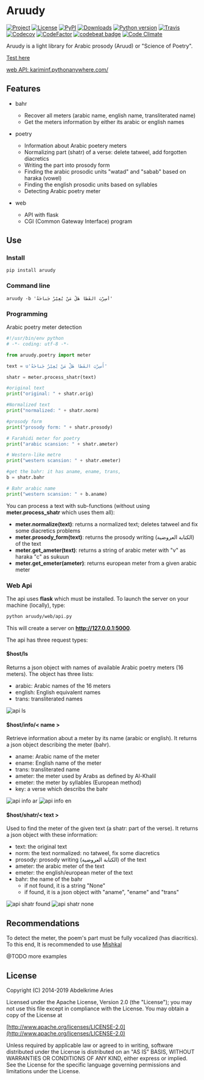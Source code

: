 # Aruudy

[![Project](https://img.shields.io/badge/Project-Aruudy-0BDA51.svg?style=plastic)](https://kariminf.github.io/aruudy/)
[![License](https://img.shields.io/badge/License-Apache_2-0BDA51.svg?style=plastic)](http://www.apache.org/licenses/LICENSE-2.0)
[![PyPI](https://img.shields.io/pypi/v/aruudy.svg?style=plastic)](https://pypi.python.org/pypi/aruudy)
[![Downloads](https://img.shields.io/pypi/dm/aruudy.svg?style=plastic)](https://pypi.org/project/aruudy/)
[![Python version](https://img.shields.io/pypi/pyversions/aruudy.svg?style=plastic)](https://pypi.org/project/aruudy/)
[![Travis](https://img.shields.io/travis/kariminf/aruudy.svg?style=plastic)](https://travis-ci.org/kariminf/aruudy)
[![Codecov](https://img.shields.io/codecov/c/github/kariminf/aruudy.svg?style=plastic)](https://codecov.io/gh/kariminf/aruudy)
[![CodeFactor](https://www.codefactor.io/repository/github/kariminf/aruudy/badge/master)](https://www.codefactor.io/repository/github/kariminf/aruudy/overview/master)
[![codebeat badge](https://codebeat.co/badges/9ea7f2f7-58cb-4df9-b4b7-33d33aee07aa)](https://codebeat.co/projects/github-com-kariminf-aruudy-master)
[![Code Climate](https://img.shields.io/codeclimate/maintainability-percentage/kariminf/aruudy.svg?style=plastic)](https://codeclimate.com/github/kariminf/aruudy/)

Aruudy is a light library for Arabic prosody (Aruud) or "Science of Poetry".

[Test here](https://kariminf.github.io/aruudy/)

[web API: kariminf.pythonanywhere.com/](https://kariminf.pythonanywhere.com/)

## Features

- bahr
    - Recover all meters (arabic name, english name, transliterated name)
    - Get the meters information by either its arabic or english names


- poetry
    - Information about Arabic poetery meters
    - Normalizing part (shatr) of a verse: delete tatweel, add forgotten diacretics
    - Writing the part into prosody form
    - Finding the arabic prosodic units "watad" and "sabab" based on haraka (vowel)
    - Finding the english prosodic units based on syllables
    - Detecting Arabic poetry meter


- web
    - API with flask
    - CGI (Common Gateway Interface) program


## Use

### Install

```
pip install aruudy
```

### Command line

```
aruudy -b 'أَسِرْبَ القَطا هَلْ مَنْ يُعِيْرُ جَناحَهُ'
```

### Programming

Arabic poetry meter detection

```python
#!/usr/bin/env python
# -*- coding: utf-8 -*-

from aruudy.poetry import meter

text = u'أَسِرْبَ القَطا هَلْ مَنْ يُعِيْرُ جَناحَهُ'

shatr = meter.process_shatr(text)

#original text
print("original: " + shatr.orig)

#Normalized text
print("normalized: " + shatr.norm)

#prosody form
print("prosody form: " + shatr.prosody)

# Farahidi meter for poetry
print("arabic scansion: " + shatr.ameter)

# Western-like metre
print("western scansion: " + shatr.emeter)

#get the bahr: it has aname, ename, trans,
b = shatr.bahr

# Bahr arabic name
print("western scansion: " + b.aname)

```

You can process a text with sub-functions (without using **meter.process_shatr** which uses them all):
- **meter.normalize(text)**: returns a normalized text; deletes tatweel and fix some diacretics problems
- **meter.prosody_form(text)**: returns the prosody writing (الكتابة العروضية) of the text
- **meter.get_ameter(text)**: returns a string of arabic meter  with "v" as haraka "c" as sukuun
- **meter.get_emeter(ameter)**: returns european meter from a given arabic meter


### Web Api

The api uses **flask** which must be installed. To launch the server on your machine (locally), type:

```sh
python aruudy/web/api.py
```

This will create a server on **http://127.0.0.1:5000**.

The api has three request types:

#### $host/ls

Returns a json object with names of available Arabic poetry meters (16 meters).
The object has three lists:
- arabic: Arabic names of the 16 meters
- english: English equivalent names
- trans: transliterated names

![api ls](img/api.ls.png)

#### $host/info/< name >

Retrieve information about a meter by its name (arabic or english).
It returns a json object describing the meter (bahr).
- aname: Arabic name of the meter
- ename: English name of the meter
- trans: transliterated name
- ameter: the meter used by Arabs as defined by Al-Khalil
- emeter: the meter by syllables (European method)
- key: a verse which describs the bahr

![api info ar](img/api.info.ar.png)
![api info en](img/api.info.en.png)

#### $host/shatr/< text >

Used to find the meter of the given text (a shatr: part of the verse). It returns a json object with these information:
- text: the original text
- norm: the text normalized: no tatweel, fix some diacretics
- prosody: prosody writing (الكتابة العروضية) of the text
- ameter: the arabic meter of the text
- emeter: the english/european meter of the text
- bahr: the name of the bahr
    - if not found, it is a string "None"
    - if found, it is a json object with "aname", "ename" and "trans"

![api shatr found](img/api.shatr.found.png)
![api shatr none](img/api.shatr.none.png)

## Recommendations

To detect the meter, the poem's part must be fully vocalized (has diacritics).
To this end, It is recommended to use [Mishkal](https://github.com/linuxscout/mishkal)

@TODO more examples

## License
Copyright (C) 2014-2019 Abdelkrime Aries

Licensed under the Apache License, Version 2.0 (the "License");
you may not use this file except in compliance with the License.
You may obtain a copy of the License at

[http://www.apache.org/licenses/LICENSE-2.0](http://www.apache.org/licenses/LICENSE-2.0)

Unless required by applicable law or agreed to in writing, software
distributed under the License is distributed on an "AS IS" BASIS,
WITHOUT WARRANTIES OR CONDITIONS OF ANY KIND, either express or implied.
See the License for the specific language governing permissions and
limitations under the License.
